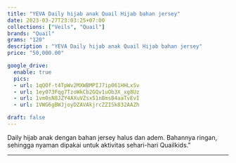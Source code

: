```yaml
---
title: "YEVA Daily hijab anak Quail Hijab bahan jersey"
date: 2023-03-27T23:03:25+07:00
collections: ["Veils", "Quail"]
brands: "Quail"
grams: "120"
description : "YEVA Daily hijab anak Quail Hijab bahan jersey"
price: "50,000.00"

google_drive:
  enable: true
  pics:
  - url: 1qQOf-t4TpWv2MXWBMPIJ7ip061HHLxSv
  - url: 1ey073Fqg7TzoWkCb2GQv1uOb3X_xg8Uz
  - url: 1vm0sN8JZY4AXuVZsxS1nBmsB4aaTvEvI
  - url: 1VWG6gBWJjoyDZAVAkjrcZZISk832AAZh

draft: false
---
```


Daily hijab anak dengan bahan jersey halus dan adem. Bahannya ringan, sehingga nyaman dipakai untuk aktivitas sehari-hari Quailkids."

------------    
 

